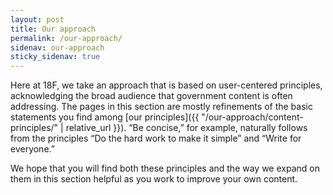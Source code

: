 ```yaml
---
layout: post
title: Our approach
permalink: /our-approach/
sidenav: our-approach
sticky_sidenav: true
---
```


Here at 18F, we take an approach that is based on user-centered principles, acknowledging the broad audience that government content is often addressing. The pages in this section are mostly refinements of the basic statements you find among [our principles]({{ "/our-approach/content-principles/" | relative_url }}). “Be concise,” for example, naturally follows from the principles “Do the hard work to make it simple” and “Write for everyone.”

We hope that you will find both these principles and the way we expand on them in this section helpful as you work to improve your own content.

